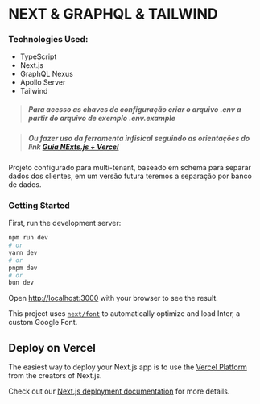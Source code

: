 
# NEXT & GRAPHQL & TAILWIND

### Technologies Used:

- TypeScript
- Next.js
- GraphQL Nexus
- Apollo Server
- Tailwind


> ##### Para acesso as chaves de configuração criar o arquivo .env a partir do arquivo de exemplo .env.example

> ##### Ou fazer uso da ferramenta infisical seguindo as orientações do link [Guia NExts.js + Vercel](https://infisical.com/docs/documentation/guides/nextjs-vercel)


Projeto configurado para multi-tenant, baseado em schema para separar dados dos clientes, em um versão futura teremos a separação por banco de dados.

### Getting Started

First, run the development server:

```bash
npm run dev
# or
yarn dev
# or
pnpm dev
# or
bun dev
```

Open [http://localhost:3000](http://localhost:3000) with your browser to see the result.

This project uses [`next/font`](https://nextjs.org/docs/basic-features/font-optimization) to automatically optimize and load Inter, a custom Google Font.


## Deploy on Vercel

The easiest way to deploy your Next.js app is to use the [Vercel Platform](https://vercel.com/new?utm_medium=default-template&filter=next.js&utm_source=create-next-app&utm_campaign=create-next-app-readme) from the creators of Next.js.

Check out our [Next.js deployment documentation](https://nextjs.org/docs/deployment) for more details.
